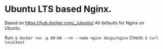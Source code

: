 # Ubuntu LTS based Nginx.

Based on https://hub.docker.com/_/ubuntu/
All defaults for Nginx on Ubuntu.

Run: `$ docker run -p 80:80 --rm --name nginx doigu/nginx`
Check: `$ curl localhost`